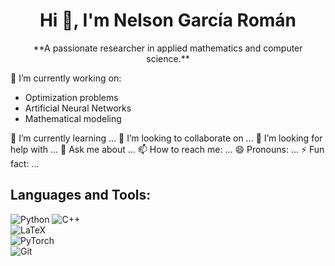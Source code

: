<h1 align="center">Hi 👋, I'm Nelson García Román</h1>


<p align="center">
**A passionate researcher in applied mathematics and computer science.**  
</p>

🔭 I’m currently working on:
- Optimization problems  
- Artificial Neural Networks  
- Mathematical modeling 

🌱 I’m currently learning ... 
👯 I’m looking to collaborate on ...
🤔 I’m looking for help with ...
💬 Ask me about ...
📫 How to reach me: ...
😄 Pronouns: ...
⚡ Fun fact: ...

## Languages and Tools:  
![Python](https://img.shields.io/badge/-Python-3776AB?style=flat&logo=python&logoColor=white) 
![C++](https://img.shields.io/badge/-C++-00599C?style=flat&logo=cplusplus&logoColor=white)  
![LaTeX](https://img.shields.io/badge/-LaTeX-008080?style=flat&logo=latex&logoColor=white)  
![PyTorch](https://img.shields.io/badge/-PyTorch-EE4C2C?style=flat&logo=pytorch&logoColor=white)  
![Git](https://img.shields.io/badge/-Git-F05032?style=flat&logo=git&logoColor=white)  

